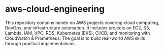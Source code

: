 # aws-cloud-engineering
This repository contains hands-on AWS projects covering cloud computing, DevOps, and infrastructure automation. It includes projects on EC2, S3, Lambda, IAM, VPC, RDS, Kubernetes (EKS), CI/CD, and monitoring with CloudWatch &amp; Prometheus. The goal is to build real-world AWS skills through practical implementations.
